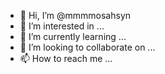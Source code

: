 - 👋 Hi, I’m @mmmmosahsyn
- 👀 I’m interested in ...
- 🌱 I’m currently learning ...
- 💞️ I’m looking to collaborate on ...
- 📫 How to reach me ...

<!---
mmmmosahsyn/mmmmosahsyn is a ✨ special ✨ repository because its `README.md` (this file) appears on your GitHub profile.
You can click the Preview link to take a look at your changes.
--->
